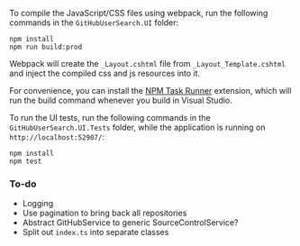 ﻿To compile the JavaScript/CSS files using webpack, run the following commands in the `GitHubUserSearch.UI` folder:

```
npm install
npm run build:prod
```

Webpack will create the `_Layout.cshtml` file from `_Layout_Template.cshtml` and inject the compiled css and js resources into it.

For convenience, you can install the [NPM Task Runner](https://marketplace.visualstudio.com/items?itemName=MadsKristensen.NPMTaskRunner) extension, which will run the build command whenever you build in Visual Studio.

To run the UI tests, run the following commands in the `GitHubUserSearch.UI.Tests` folder, while the application is running on `http://localhost:52907/`:

```
npm install
npm test
```

### To-do

* Logging
* Use pagination to bring back all repositories
* Abstract GitHubService to generic SourceControlService?
* Split out `index.ts` into separate classes